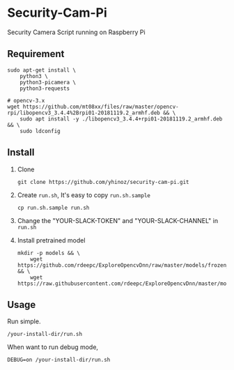 # Security-Cam-Pi

Security Camera Script running on Raspberry Pi


## Requirement

```
sudo apt-get install \
    python3 \
    python3-picamera \
    python3-requests

# opencv-3.x
wget https://github.com/mt08xx/files/raw/master/opencv-rpi/libopencv3_3.4.4%2Brpi01-20181119.2_armhf.deb && \
    sudo apt install -y ./libopencv3_3.4.4+rpi01-20181119.2_armhf.deb && \
    sudo ldconfig
```


## Install

1. Clone
    ```
    git clone https://github.com/yhinoz/security-cam-pi.git
    ```
2. Create `run.sh`, It's easy to copy `run.sh.sample`
    ```
    cp run.sh.sample run.sh
    ```
3. Change the "YOUR-SLACK-TOKEN" and "YOUR-SLACK-CHANNEL" in `run.sh`

4. Install pretrained model
    ```
    mkdir -p models && \
        wget https://github.com/rdeepc/ExploreOpencvDnn/raw/master/models/frozen_inference_graph.pb && \
        wget https://raw.githubusercontent.com/rdeepc/ExploreOpencvDnn/master/models/ssd_mobilenet_v2_coco_2018_03_29.pbtxt
    ```


## Usage

Run simple.

    /your-install-dir/run.sh

When want to run debug mode,

    DEBUG=on /your-install-dir/run.sh

